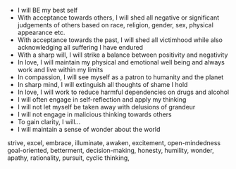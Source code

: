 - I will BE my best self
 - With acceptance towards others, I will shed all negative or significant judgements of others based on race, religion, gender, sex, physical appearance etc. 
 - With acceptance towards the past, I will shed all victimhood while also acknowledging all suffering I have endured
 - With a sharp will, I will strike a balance between positivity and negativity
 - In love, I will maintain my physical and emotional well being and always work and live within my limits
 - In compassion, I will see myself as a patron to humanity and the planet 
 - In sharp mind, I will extinguish all thoughts of shame I hold
 - In love, I will work to reduce harmful dependencies on drugs and alcohol
 - I will often engage in self-reflection and apply my thinking
 - I will not let myself be taken away with delusions of grandeur
 - I will not engage in malicious thinking towards others
 - To gain clarity, I will... 
 - I will maintain a sense of wonder about the world 




strive, excel, embrace, illuminate, awaken, excitement, open-mindedness 
goal-oriented, betterment, decision-making, honesty, humility, wonder, apathy, 
rationality, pursuit, cyclic thinking,
